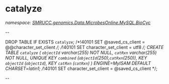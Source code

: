 ﻿# catalyze
_namespace: [SMRUCC.genomics.Data.MicrobesOnline.MySQL.BioCyc](./index.md)_

--
 
 DROP TABLE IF EXISTS `catalyze`;
 /*!40101 SET @saved_cs_client = @@character_set_client */;
 /*!40101 SET character_set_client = utf8 */;
 CREATE TABLE `catalyze` (
 `objectId` varchar(255) NOT NULL,
 `catRxn` varchar(255) NOT NULL,
 UNIQUE KEY `combined` (`objectId`(250),`catRxn`(250)),
 KEY `objectId` (`objectId`),
 KEY `catRxn` (`catRxn`)
 ) ENGINE=MyISAM DEFAULT CHARSET=latin1;
 /*!40101 SET character_set_client = @saved_cs_client */;
 
 --




